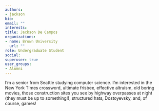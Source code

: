 ```yaml
---
authors:
- jackson
bio: 
email: ""
interests:
title: Jackson De Campos
organizations:
- name: Brown University
  url: ""
role: Undergraduate Student
social:
superuser: true
user_groups:
- Alumni
---
```


I’m a senior from Seattle studying computer science. I’m interested in the New York Times crossword, ultimate frisbee, effective altruism, old boring movies, those construction sites you see by highway overpasses at night (they must be up to something!), structured hats, Dostoyevsky, and, of course, games!
